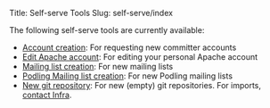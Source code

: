 Title: Self-serve Tools
Slug: self-serve/index

The following self-serve tools are currently available:

- [Account creation](/selv-serve/acreq): For requesting new committer accounts
- [Edit Apache account](/self-serve/id): For editing your personal Apache account
- [Mailing list creation](/self-serve/mlreq): For new mailing lists
- [Podling Mailing list creation](/self-serve/mlreq/mlreq/incubator): For new Podling mailing lists
- [New git repository](/self-serve/reporeq): For new (empty) git repositories. For imports, [contact Infra](/contact.html).

